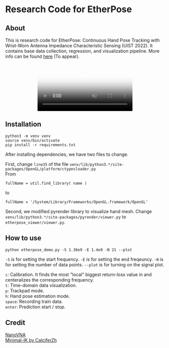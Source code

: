 # Research Code for EtherPose

## About

This is research code for EtherPose: Continuous Hand Pose Tracking with Wrist-Worn Antenna Impedance Characteristic Sensing (UIST 2022). It contains base data collection, regression, and visualization pipeline. More info can be found [here](https://daehwa.github.io/paper/EtherPose_paper.pdf) (To appear).

<p align="center">
    <video preload="none" autoplay loop muted playsinline poster="https://daehwa.github.io/img/etherpose.png">
      <source src="https://daehwa.github.io/img/etherpose.mp4" type="video/mp4">
    </video>
</p>

## Installation

```
python3 -m venv venv
source venv/bin/activate
pip install -r requirements.txt
```

After installing dependencies, we have two files to change.


First, change `line35` of the file `venv/lib/python3.*/site-packages/OpenGL/platform/ctypesloader.py`
<br />
From
```
fullName = util.find_library( name )
```
to 
```
fullName = '/System/Library/Frameworks/OpenGL.framework/OpenGL'
```


Second, we modified pyrender library to visualize hand mesh. Change `venv/lib/python3.*/site-packages/pyrender/viewer.py` to `etherpose_viewer/viewer.py`.

## How to use

```
python etherpose_demo.py -S 1.36e9 -E 1.4e9 -N 21 --plot
```
`-S` is for setting the start frequency. `-E` is for setting the end freqeuncy. `-N` is for setting the number of data points. `--plot` is for turning on the signal plot.

`c`: Calibration. It finds the most "local" biggest return-loss value in and centeralizes the corresponding frequency.
<br />
`t`: Time-domain data visualization.
<br />
`p`: Trackpad mode.
<br />
`h`: Hand pose estimation mode.
<br />
`space`: Recording train data.
<br />
`enter`: Prediction start / stop.

## Credit

[NanoVNA](https://github.com/nanovna-v2/NanoVNA2-firmware)
<br />
[Minimal-IK by CalciferZh](https://github.com/CalciferZh/Minimal-IK)
